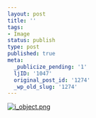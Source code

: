 ```yaml
---
layout: post
title: ''
tags:
- Image
status: publish
type: post
published: true
meta:
  _publicize_pending: '1'
  ljID: '1047'
  original_post_id: '1274'
  _wp_old_slug: '1274'
---
```

<a href='http://jay.mcgavren.com/blog/wp-content/uploads/2009/08/i_object.png' title='i_object.png'><img src='http://jay.mcgavren.com/blog/wp-content/uploads/2009/08/i_object.png' alt='i_object.png' /></a>
